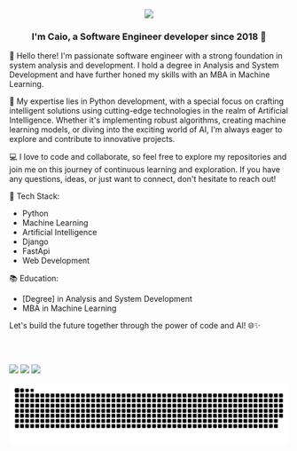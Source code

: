 <div align="center">
<img src="https://rishavanand.github.io/static/images/greetings.gif" align="center" style="width: 30%" />
</div>  
  

### <div align="center">I'm Caio, a Software Engineer developer since 2018 🚀</div>

👋 Hello there! I'm passionate software engineer with a strong foundation in system analysis and development. I hold a degree in Analysis and System Development and have further honed my skills with an MBA in Machine Learning.

🚀 My expertise lies in Python development, with a special focus on crafting intelligent solutions using cutting-edge technologies in the realm of Artificial Intelligence. Whether it's implementing robust algorithms, creating machine learning models, or diving into the exciting world of AI, I'm always eager to explore and contribute to innovative projects.

💻 I love to code and collaborate, so feel free to explore my repositories and join me on this journey of continuous learning and exploration. If you have any questions, ideas, or just want to connect, don't hesitate to reach out!

🔧 Tech Stack:
- Python
- Machine Learning
- Artificial Intelligence
- Django
- FastApi
- Web Development

📚 Education:
- [Degree] in Analysis and System Development
- MBA in Machine Learning

Let's build the future together through the power of code and AI! 🌐✨

<br/>  
  
  ##
 
<div> 
  <a href="https://instagram.com/caiomagri.py" target="_blank"><img src="https://img.shields.io/badge/-Instagram-%23E4405F?style=for-the-badge&logo=instagram&logoColor=white" target="_blank"></a>
  <a href = "mailto:kaioeduardofm@gmail.com"><img src="https://img.shields.io/badge/-Gmail-%23333?style=for-the-badge&logo=gmail&logoColor=white" target="_blank"></a>
  <a href="https://www.linkedin.com/in/caio-magri-318a42a1/" target="_blank"><img src="https://img.shields.io/badge/-LinkedIn-%230077B5?style=for-the-badge&logo=linkedin&logoColor=white" target="_blank"></a> 

 
 ![Snake animation](https://github.com/caiomagri/caiomagri/blob/output/github-contribution-grid-snake.svg)
 
</div>
